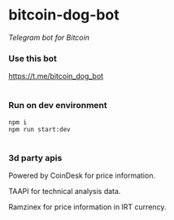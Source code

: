 # bitcoin-dog-bot
*Telegram bot for Bitcoin* 


### Use this bot
https://t.me/bitcoin_dog_bot

#
### Run on dev environment
```
npm i
npm run start:dev
```

# 
### 3d party apis
Powered by CoinDesk for price information.

TAAPI for technical analysis data.

Ramzinex for price information in IRT currency.
